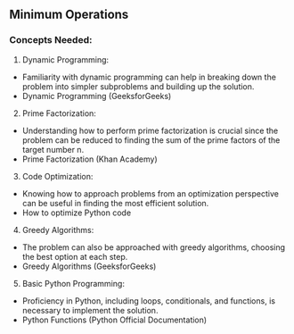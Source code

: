 ## Minimum Operations

### Concepts Needed:
1. Dynamic Programming:

- Familiarity with dynamic programming can help in breaking down the problem into simpler subproblems and building up the solution.
- Dynamic Programming (GeeksforGeeks)
2. Prime Factorization:

- Understanding how to perform prime factorization is crucial since the problem can be reduced to finding the sum of the prime factors of the target number n.
- Prime Factorization (Khan Academy)
3. Code Optimization:

- Knowing how to approach problems from an optimization perspective can be useful in finding the most efficient solution.
- How to optimize Python code
4. Greedy Algorithms:

- The problem can also be approached with greedy algorithms, choosing the best option at each step.
- Greedy Algorithms (GeeksforGeeks)
5. Basic Python Programming:

- Proficiency in Python, including loops, conditionals, and functions, is necessary to implement the solution.
- Python Functions (Python Official Documentation)
